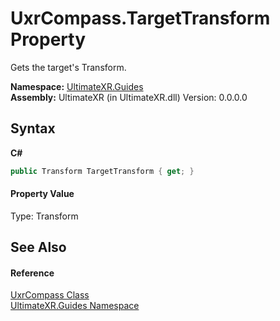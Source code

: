 # UxrCompass.TargetTransform Property 
 

Gets the target's Transform.

**Namespace:**&nbsp;<a href="N_UltimateXR_Guides">UltimateXR.Guides</a><br />**Assembly:**&nbsp;UltimateXR (in UltimateXR.dll) Version: 0.0.0.0

## Syntax

**C#**<br />
``` C#
public Transform TargetTransform { get; }
```


#### Property Value
Type: Transform

## See Also


#### Reference
<a href="T_UltimateXR_Guides_UxrCompass">UxrCompass Class</a><br /><a href="N_UltimateXR_Guides">UltimateXR.Guides Namespace</a><br />